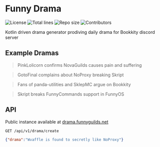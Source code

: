 # Funny Drama

![License](https://img.shields.io/github/license/FunnyGuilds\funnydrama)
![Total lines](https://img.shields.io/tokei/lines/github/FunnyGuilds\funnydrama)
![Repo size](https://img.shields.io/github/repo-size/FunnyGuilds\funnydrama)
![Contributors](https://img.shields.io/github/contributors/FunnyGuilds\funnydrama)

Kotlin driven drama generator prodiving daily drama for Bookkity discord server

## Example Dramas

> PinkLolicorn confirms NovaGuilds causes pain and suffering

> GotoFinal complains about NoProxy breaking Skript

> Fans of panda-utilities and SklepMC argue on Bookkity

> Skript breaks FunnyCommands support in FunnyOS

## API

Public instance available at [drama.funnyguilds.net](https://drama.funnyguilds.net)

`GET /api/v1/drama/create`
```json
{"drama":"Wvaffle is found to secretly like NoProxy"}
```
